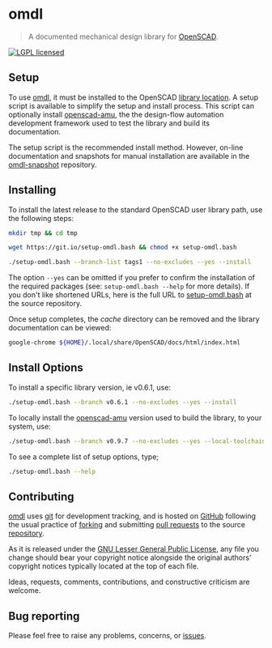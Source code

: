 omdl
====

> A documented mechanical design library for [OpenSCAD].

[![LGPL licensed](https://img.shields.io/badge/license-LGPL-blue.svg?style=flat)](https://raw.githubusercontent.com/royasutton/omdl/master/gnu-lgpl-v2.1.txt)


Setup
-----

To use [omdl], it must be installed to the OpenSCAD [library location].
A setup script is available to simplify the setup and install process.
This script can optionally install [openscad-amu], the the design-flow
automation development framework used to test the library and build its
documentation.

The setup script is the recommended install method. However, on-line
documentation and snapshots for manual installation are available in
the [omdl-snapshot] repository.


Installing
----------

To install the latest release to the standard OpenSCAD user library
path, use the following steps:

```bash
mkdir tmp && cd tmp
```

```bash
wget https://git.io/setup-omdl.bash && chmod +x setup-omdl.bash
```

```bash
./setup-omdl.bash --branch-list tags1 --no-excludes --yes --install
```

The option `--yes` can be omitted if you prefer to confirm the
installation of the required packages (see: `setup-omdl.bash --help`
for more details). If you don't like shortened URLs, here is the full
URL to [setup-omdl.bash] at the source repository.

Once setup completes, the *cache* directory can be removed and the
library documentation can be viewed:

```bash
google-chrome ${HOME}/.local/share/OpenSCAD/docs/html/index.html
```


Install Options
---------------

To install a specific library version, ie v0.6.1, use:

```bash
./setup-omdl.bash --branch v0.6.1 --no-excludes --yes --install
```

To locally install the [openscad-amu] version used to build the
library, to your system, use:

```bash
./setup-omdl.bash --branch v0.9.7 --no-excludes --yes --local-toolchain --install
```

To see a complete list of setup options, type;

```bash
./setup-omdl.bash --help
```


Contributing
------------

[omdl] uses [git] for development tracking, and is hosted on [GitHub]
following the usual practice of [forking] and submitting [pull requests]
to the source [repository].

As it is released under the [GNU Lesser General Public License], any
file you change should bear your copyright notice alongside the
original authors' copyright notices typically located at the top of
each file.

Ideas, requests, comments, contributions, and constructive criticism
are welcome.


Bug reporting
-------------

Please feel free to raise any problems, concerns, or [issues].


[GNU Lesser General Public License]: https://www.gnu.org/licenses/lgpl.html

[setup-omdl.bash]: https://raw.githubusercontent.com/royasutton/omdl/master/share/scripts/setup-omdl.bash

[omdl]: https://royasutton.github.io/omdl
[repository]: https://github.com/royasutton/omdl
[issues]: https://github.com/royasutton/omdl/issues

[omdl-snapshot]: https://github.com/royasutton/omdl-snapshot

[openscad-amu]: https://royasutton.github.io/openscad-amu
[installing openscad-amu]: https://github.com/royasutton/openscad-amu#installing

[Doxygen]: http://www.stack.nl/~dimitri/doxygen/index.html

[OpenSCAD]: http://www.openscad.org
[library location]: https://en.wikibooks.org/wiki/OpenSCAD_User_Manual/Libraries

[git]: http://git-scm.com
[GitHub]: http://github.com
[forking]: http://help.github.com/forking
[pull requests]: https://help.github.com/articles/about-pull-requests
